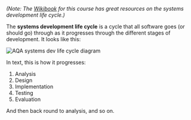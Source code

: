 *(Note: The [Wikibook][] for this course has great resources on the
systems development life cycle.)*

[Wikibook]: https://en.wikibooks.org/wiki/A-level_Computing/AQA/Problem_Solving,_Programming,_Data_Representation_and_Practical_Exercise/Systems_Development_Life_Cycle/The_cycle

The **systems development life cycle** is a cycle that all software goes
(or should go) through as it progresses through the different stages of
development. It looks like this:

![AQA systems dev life cycle diagram](https://upload.wikimedia.org/wikipedia/commons/a/aa/CPT-SystemLifeSycle.svg)

In text, this is how it progresses:

  1. Analysis
  2. Design
  3. Implementation
  4. Testing
  5. Evaluation

And then back round to analysis, and so on.
